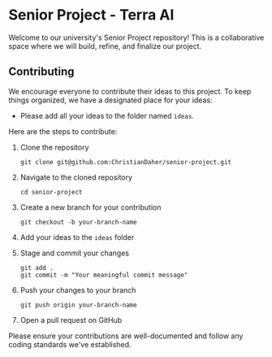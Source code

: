 # Senior Project - Terra AI

Welcome to our university's Senior Project repository! This is a collaborative space where we will build, refine, and finalize our project.

## Contributing

We encourage everyone to contribute their ideas to this project. To keep things organized, we have a designated place for your ideas:

- Please add all your ideas to the folder named `ideas`.

Here are the steps to contribute:

1. Clone the repository
    ```
    git clone git@github.com:ChristianDaher/senior-project.git
    ```

2. Navigate to the cloned repository
    ```
    cd senior-project
    ```

3. Create a new branch for your contribution
    ```
    git checkout -b your-branch-name
    ```

4. Add your ideas to the `ideas` folder

5. Stage and commit your changes
    ```
    git add .
    git commit -m "Your meaningful commit message"
    ```

6. Push your changes to your branch
    ```
    git push origin your-branch-name
    ```

7. Open a pull request on GitHub

Please ensure your contributions are well-documented and follow any coding standards we've established.
